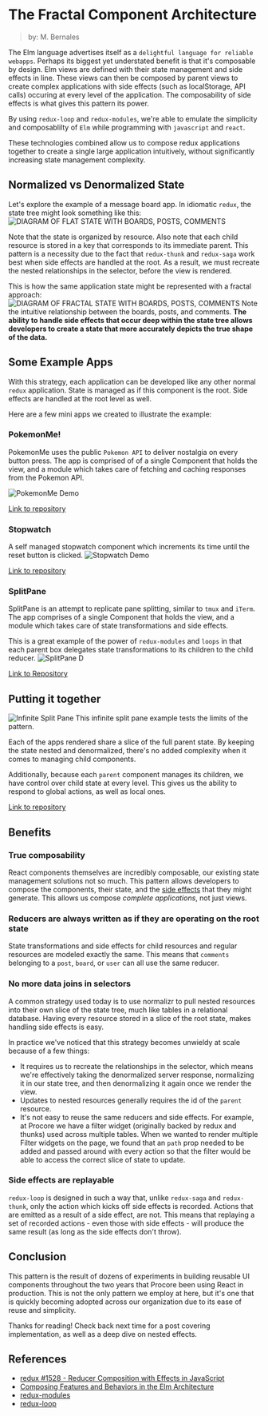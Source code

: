 # The Fractal Component Architecture

> by: M. Bernales

The Elm language advertises itself as a `delightful language for reliable webapps`. Perhaps its biggest yet understated benefit is that it's composable by design. Elm views are defined with their state management and side effects in line. These views can then be composed by parent views to create complex applications with side effects (such as localStorage, API calls) occuring at every level of the application. The composability of side effects is what gives this pattern its power.

By using `redux-loop` and `redux-modules`, we're able to emulate the simplicity and composablilty of `Elm` while programming with `javascript` and `react`.

These technologies combined allow us to compose redux applications together to create a single large application intuitively, without significantly increasing state management complexity.


## Normalized vs Denormalized State
Let's explore the example of a message board app. In idiomatic `redux`, the state tree might look something like this:
![DIAGRAM OF FLAT STATE WITH BOARDS, POSTS, COMMENTS](https://i.imgur.com/OHEd3AD.jpg)

Note that the state is organized by resource. Also note that each child resource is stored in a key that corresponds to its immediate parent. This pattern is a necessity due to the fact that `redux-thunk` and `redux-saga` work best when side effects are handled at the root. As a result, we must recreate the nested relationships in the selector, before the view is rendered.

This is how the same application state might be represented with a fractal approach:
![DIAGRAM OF FRACTAL STATE WITH BOARDS, POSTS, COMMENTS](https://i.imgur.com/Za6p9HA.jpg)
Note the intuitive relationship between the boards, posts, and comments. **The ability to handle side effects that occur deep within the state tree allows developers to create a state that more accurately depicts the true shape of the data.**

## Some Example Apps
With this strategy, each application can be developed like any other normal `redux` application. State is managed as if this component is the root. Side effects are handled at the root level as well.

Here are a few mini apps we created to illustrate the example:
### PokemonMe!
PokemonMe uses the public `Pokemon API` to deliver nostalgia on every button press. The app is comprised of of a single Component that holds the view, and a module which takes care of fetching and caching responses from the Pokemon API.

![PokemonMe Demo](https://i.imgur.com/GhT6J0k.gif)

[Link to repository](https://github.com/procore/redux-modules/tree/master/examples/PokemonMe/src)

### Stopwatch
A self managed stopwatch component which increments its time until the reset button is clicked.
![Stopwatch Demo](https://i.imgur.com/JJk8MtX.gif)

[Link to repository](https://github.com/procore/redux-modules/tree/master/examples/Stopwatch/src)

### SplitPane
SplitPane is an attempt to replicate pane splitting, similar to `tmux` and `iTerm`. The app comprises of a single Component that holds the view, and a module which takes care of state transformations and side effects.

This is a great example of the power of `redux-modules` and `loops` in that each parent box delegates state transformations to its children to the child reducer.
![SplitPane D](https://i.imgur.com/ha2bLxn.gif)

[Link to Repository](https://github.com/procore/redux-modules/tree/master/examples/SplitPane/src)

## Putting it together

![Infinite Split Pane](https://i.imgur.com/zHJY33E.gif)
This infinite split pane example tests the limits of the pattern.

Each of the apps rendered share a slice of the full parent state. By keeping the state nested and denormalized, there's no added complexity when it comes to managing child components.

Additionally, because each `parent` component manages its children, we have control over child state at every level. This gives us the ability to respond to global actions, as well as local ones.

[Link to repository](https://github.com/mboperator/infinitely-composable-webapp-demo)

## Benefits
### True composability
React components themselves are incredibly composable, our existing state management solutions not so much. This pattern allows developers to compose the components, their state, and the [side effects](https://github.com/reactjs/redux/issues/1528) that they might generate. This allows us compose _complete applications_, not just views.

### Reducers are always written as if they are operating on the root state
State transformations and side effects for child resources and regular resources are modeled exactly the same. This means that `comments` belonging to a `post`, `board`, or `user` can all use the same reducer.

### No more data joins in selectors
A common strategy used today is to use normalizr to pull nested resources into their own slice of the state tree, much like tables in a relational database. Having every resource stored in a slice of the root state, makes handling side effects is easy.

In practice we've noticed that this strategy becomes unwieldy at scale because of a few things:
- It requires us to recreate the relationships in the selector, which means we're effectively taking the denormalized server response, normalizing it in our state tree, and then denormalizing it again once we render the view.
- Updates to nested resources generally requires the id of the `parent` resource.
- It's not easy to reuse the same reducers and side effects. For example, at Procore we have a filter widget (originally backed by redux and thunks) used across multiple tables. When we wanted to render multiple Filter widgets on the page, we found that an `path` prop needed to be added and passed around with every action so that the filter would be able to access the correct slice of state to update.

### Side effects are replayable
`redux-loop` is designed in such a way that, unlike `redux-saga` and `redux-thunk`, only the action which kicks off side effects is recorded. Actions that are emitted as a result of a side effect, are not. This means that replaying a set of recorded actions - even those with side effects - will produce the same result (as long as the side effects don't throw).

## Conclusion
This pattern is the result of dozens of experiments in building reusable UI components throughout the two years that Procore been using React in production. This is not the only pattern we employ at here, but it's one that is quickly becoming adopted across our organization due to its ease of reuse and simplicity.

Thanks for reading! Check back next time for a post covering implementation, as well as a deep dive on nested effects.

## References
- [redux #1528 - Reducer Composition with Effects in JavaScript](https://github.com/reactjs/redux/issues/1528)
- [Composing Features and Behaviors in the Elm Architecture](https://github.com/foxdonut/adventures-reactive-web-dev/tree/master/client-elm#composing-features-and-behaviours-in-the-elm-architecture)
- [redux-modules](https://github.com/procore/redux-modules)
- [redux-loop](https://github.com/redux-loop/redux-loop)
